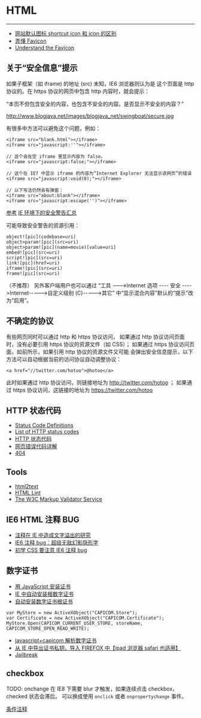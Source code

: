
# HTML

----

* [网站默认图标 shortcut icon 和 icon 的区别](http://apps.hi.baidu.com/share/detail/17956437)
* [弄懂 Favicon](http://www.w3cplus.com/css/understand-the-favicon.html)
* [Understand the Favicon](http://www.jonathantneal.com/blog/understand-the-favicon/)

## 关于“安全信息”提示

如果子框架（如 iframe) 的地址 (src) 未知，IE6 浏览器则认为是
这个页面是 http 协议的。在 https 协议的网页中包含 http 内容时，就会提示：

“本页不但包含安全的内容，也包含不安全的内容。是否显示不安全的内容？”

http://www.blogjava.net/images/blogjava_net/swingboat/secure.jpg

有很多中方法可以避免这个问题，例如：

```
<iframe src="blank.html"></iframe>
<iframe src="javascript:''"></iframe>

// 这个会在空 iframe 里显示内容为 false。
<iframe src="javascript:false;"></iframe>

// 这个在 IE7 中显示 iframe 的内容为“Internet Explorer 无法显示该网页”的错误
<iframe src="javascript:void(0);"></iframe>

// 以下写法仍然会有弹窗：
<iframe src="about:blank"></iframe>
<iframe src="javascript:escape('')"></iframe>
```

[参考](http://www.blogjava.net/swingboat/archive/2007/08/15/136953.html)
[IE 环境下的安全警告汇总](http://www.alisdn.com/wordpress/?p=1140)

可能导致安全警告的资源引用：

```
object![pic](codebase=uri)
object>param![pic](src=uri)
object>param![pic](name=movie)[value=uri]
embed![pic](src=uri)
script![pic](src=uri)
link![pic](href=uri)
iframe![pic](src=uri)
frame![pic](src=uri)
```

（不推荐） 另外客户端用户也可以通过
“工具 --->Internet 选项 ---- 安全 ---->Internet----->自定义级别 (C)----->其它”
中“显示混合内容”默认的“提示”改为“启用”。


## 不确定的协议

有些网页同时可以通过 http 和 https 协议访问，
如果通过 http 协议访问页面时，没有必要引用 https 协议的资源文件（如 CSS）；
如果通过 https 协议访问页面，如前所示，如果引用 http 协议的资源文件又可能
会弹出安全信息提示，以下方法可以自动根据当前的访问协议自动调整协议：

```
<a href="//twitter.com/hotoo">@hotoo</a>
```

此时如果通过 http 协议访问，则链接地址为 http://twitter.com/hotoo ；
如果通过 https 协议访问，这链接的地址为 https://twitter.com/hotoo

## HTTP 状态代码

* [Status Code Definitions](http://tools.ietf.org/html/rfc2616#section-10)
* [List of HTTP status codes](http://en.wikipedia.org/wiki/List_of_HTTP_status_codes)
* [HTTP 状态代码](http://www.google.com/support/webmasters/bin/answer.py?hl=cn&answer=40132)
* [网页错误代码详解](http://www.floatfly.cn/default/web-error-info.html)
* [404](http://baike.baidu.com/view/1402912.htm)

## Tools

* [html2text](http://www.aaronsw.com/2002/html2text/)
* [HTML Lint](http://lint.brihten.com/html/)
* [The W3C Markup Validator Service](http://validator.w3.org/)

## IE6 HTML 注释 BUG

* [注释在 IE 中造成文字溢出的研究](http://bbs.blueidea.com/thread-2692486-1-1.html)
* [IE6 注释 bug：超级无敌幻影隐形字](http://hi.baidu.com/allroundbright/blog/item/598d31dd6805dfdd8d102995.html)
* [初学 CSS 要注意 IE6 注释 bug](http://www.jzxue.com/wangyesheji/css/201104/16-7136.html)

## 数字证书

* [用 JavaScript 安装证书](http://yang-min.iteye.com/blog/269519)
* [IE 中自动安装根数字证书](http://www.iteye.com/topic/120783)
* [自动安装数字证书根证书](http://www.cnblogs.com/jifeng/archive/2011/05/07/2040048.html)
```
var MyStore = new ActiveXObject("CAPICOM.Store");
var Certificate = new ActiveXObject("CAPICOM.Certificate");
MyStore.Open(CAPICOM_CURRENT_USER_STORE, storeName, CAPICOM_STORE_OPEN_READ_WRITE);
```
* [javascript+capicom 解析数字证书](http://it.chinawin.net/softwaredev/article-2560.html)
* [从 IE 中导出证书私钥，导入 FIREFOX 中【ipad 浏览器 safari 也适用】](http://www.yejun.cn/?p=486)
* [Jailbreak](https://www.isecpartners.com/application-security-tools/jailbreak.html)

## checkbox

TODO: onchange 在 IE8 下需要 blur 才触发，如果连续点击 checkbox，checked 状态会滞后。
可以换成使用 `onclick` 或者 `onpropertychange` 事件。

[条件注释](http://msdn.microsoft.com/en-us/library/ms537512(VS.85).aspx)
